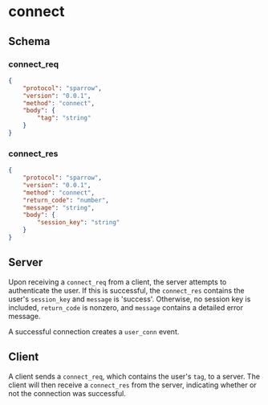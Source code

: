 # connect

## Schema

### connect_req
```json
{
    "protocol": "sparrow",
    "version": "0.0.1",
    "method": "connect",
    "body": {
        "tag": "string"
    }
}
```

### connect_res
```json
{
    "protocol": "sparrow",
    "version": "0.0.1",
    "method": "connect",
    "return_code": "number",
    "message": "string",
    "body": {
        "session_key": "string"
    }
}
```

## Server

Upon receiving a ```connect_req``` from a client, the server attempts to authenticate the user. If this is successful, the ```connect_res``` contains the user's ```session_key``` and ```message``` is 'success'. Otherwise, no session key is included, ```return_code``` is nonzero, and ```message``` contains a detailed error message. 

A successful connection creates a ```user_conn``` event.

## Client

A client sends a ```connect_req```, which contains the user's ```tag```, to a server. The client will then receive a ```connect_res``` from the server, indicating whether or not the connection was successful.